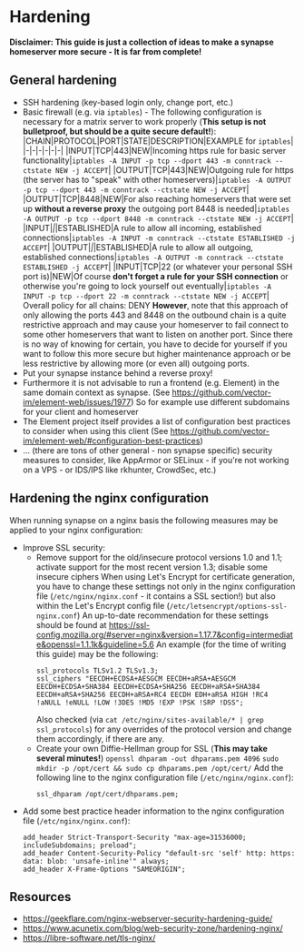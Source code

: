 # Hardening
**Disclaimer: This guide is just a collection of ideas to make a synapse homeserver more secure - It is far from complete!**

## General hardening
- SSH hardening (key-based login only, change port, etc.)
- Basic firewall (e.g. via `iptables`) - The following configuration is necessary for a matrix server to work properly (**This setup is not bulletproof, but should be a quite secure default!**):
	|CHAIN|PROTOCOL|PORT|STATE|DESCRIPTION|EXAMPLE for `iptables`|
	|-|-|-|-|-|-|
	|INPUT|TCP|443|NEW|Incoming https rule for basic server functionality|`iptables -A INPUT -p tcp --dport 443 -m conntrack --ctstate NEW -j ACCEPT`|
	|OUTPUT|TCP|443|NEW|Outgoing rule for https (the server has to "speak" with other homeservers)|`iptables -A OUTPUT -p tcp --dport 443 -m conntrack --ctstate NEW -j ACCEPT`|
	|OUTPUT|TCP|8448|NEW|For also reaching homeservers that were set up **without a reverse proxy** the outgoing port 8448 is needed|`iptables -A OUTPUT -p tcp --dport 8448 -m conntrack --ctstate NEW -j ACCEPT`|
	|INPUT|*|*|ESTABLISHED|A rule to allow all incoming, established connections|`iptables -A INPUT -m conntrack --ctstate ESTABLISHED -j ACCEPT`|
	|OUTPUT|*|*|ESTABLISHED|A rule to allow all outgoing, established connections|`iptables -A OUTPUT -m conntrack --ctstate ESTABLISHED -j ACCEPT`|
	|INPUT|TCP|22 (or whatever your personal SSH port is)|NEW|Of course **don't forget a rule for your SSH connection** or otherwise you're going to lock yourself out eventually|`iptables -A INPUT -p tcp --dport 22 -m conntrack --ctstate NEW -j ACCEPT`|
	Overall policy for all chains: DENY
	**However**, note that this approach of only allowing the ports 443 and 8448 on the outbound chain is a quite restrictive approach and may cause your homeserver to fail connect to some other homeservers that want to listen on another port. Since there is no way of knowing for certain, you have to decide for yourself if you want to follow this more secure but higher maintenance approach or be less restrictive by allowing more (or even all) outgoing ports.
- Put your synapse instance behind a reverse proxy!
- Furthermore it is not advisable to run a frontend (e.g. Element) in the same domain context as synapse. (See https://github.com/vector-im/element-web/issues/1977) So for example use different subdomains for your client and homeserver
- The Element project itself provides a list of configuration best practices to consider when using this client (See https://github.com/vector-im/element-web/#configuration-best-practices)
- ... (there are tons of other general - non synapse specific) security measures to consider, like AppArmor or SELinux - if you're not working on a VPS - or IDS/IPS like rkhunter, CrowdSec, etc.)

## Hardening the nginx configuration
When running synapse on a nginx basis the following measures may be applied to your nginx configuration:
- Improve SSL security:
	- Remove support for the old/insecure protocol versions 1.0 and 1.1; activate support for the most recent version 1.3; disable some insecure ciphers
	When using Let's Encrypt for certificate generation, you have to change these settings not only in the nginx configuration file (`/etc/nginx/nginx.conf` - it contains a SSL section!) but also within the Let's Encrypt config file (`/etc/letsencrypt/options-ssl-nginx.conf`)
	An up-to-date recommendation for these settings should be found at https://ssl-config.mozilla.org/#server=nginx&version=1.17.7&config=intermediate&openssl=1.1.1k&guideline=5.6
	An example (for the time of writing this guide) may be the following:
		```
		ssl_protocols TLSv1.2 TLSv1.3;
		ssl_ciphers "EECDH+ECDSA+AESGCM EECDH+aRSA+AESGCM EECDH+ECDSA+SHA384 EECDH+ECDSA+SHA256 EECDH+aRSA+SHA384 EECDH+aRSA+SHA256 EECDH+aRSA+RC4 EECDH EDH+aRSA HIGH !RC4 !aNULL !eNULL !LOW !3DES !MD5 !EXP !PSK !SRP !DSS";
		```
		Also checked (via `cat /etc/nginx/sites-available/* | grep ssl_protocols`) for any overrides of the protocol version and change them accordingly, if there are any.
	- Create your own Diffie-Hellman group for SSL (**This may take several minutes!**)
	`openssl dhparam -out dhparams.pem 4096`
	`sudo mkdir -p /opt/cert && sudo cp dhparams.pem /opt/cert/`
	Add the following line to the nginx configuration file (`/etc/nginx/nginx.conf`):
	  ```
	  ssl_dhparam /opt/cert/dhparams.pem;
	  ```
- Add some best practice header information to the nginx configuration file (`/etc/nginx/nginx.conf`):
	```
	add_header Strict-Transport-Security "max-age=31536000; includeSubdomains; preload";
	add_header Content-Security-Policy "default-src 'self' http: https: data: blob: 'unsafe-inline'" always;
	add_header X-Frame-Options "SAMEORIGIN";
	```

## Resources
- https://geekflare.com/nginx-webserver-security-hardening-guide/
- https://www.acunetix.com/blog/web-security-zone/hardening-nginx/
- https://libre-software.net/tls-nginx/
